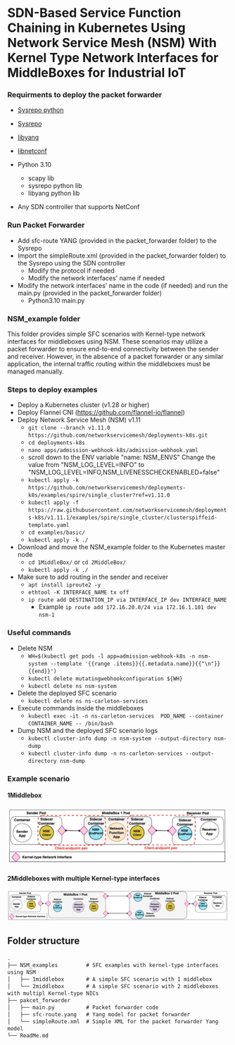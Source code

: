# SDN-Based Service Function Chaining in Kubernetes Using Network Service Mesh (NSM) With Kernel Type Network Interfaces for MiddleBoxes for Industrial IoT

### Requirments to deploy the packet forwarder
* [Sysrepo python](https://github.com/sysrepo/sysrepo-python)

* [Sysrepo](https://github.com/sysrepo/sysrepo)

* [libyang](https://github.com/CESNET/libyang)

* [libnetconf](https://github.com/CESNET/libnetconf)

* Python 3.10
  * scapy lib
  * sysrepo python lib
  * libyang python lib

* Any SDN controller that supports NetConf 


### Run Packet Forwarder

* Add sfc-route YANG (provided in the packet_forwarder folder) to the Sysrepo
* Import the simpleRoute.xml (provided in the packet_forwarder folder) to the Sysrepo using the SDN controller
  * Modify the protocol if needed
  * Modify the network interfaces' name if needed
* Modify the network interfaces' name in the code (if needed) and run the main.py (provided in the packet_forwarder folder)
  * Python3.10 main.py


### NSM_example folder

This folder provides simple SFC scenarios with Kernel-type network interfaces for middleboxes using NSM.
These scenarios may utilize a packet forwarder to ensure end-to-end connectivity between the 
sender and receiver. However, in the absence of a packet forwarder or any similar application, 
the internal traffic routing within the middleboxes must be managed manually.

### Steps to deploy examples
* Deploy a Kubernetes cluster (v1.28 or higher)
* Deploy Flannel CNI (https://github.com/flannel-io/flannel)
* Deploy Network Service Mesh (NSM) v1.11 
  * ```git clone --branch v1.11.0 https://github.com/networkservicemesh/deployments-k8s.git```
  * ```cd deployments-k8s```
  * ```nano apps/admission-webhook-k8s/admission-webhook.yaml```
  * scroll down to the ENV variable "name: NSM_ENVS" 
    Change the value from "NSM_LOG_LEVEL=INFO" to "NSM_LOG_LEVEL=INFO,NSM_LIVENESSCHECKENABLED=false"
  * ```kubectl apply -k https://github.com/networkservicemesh/deployments-k8s/examples/spire/single_cluster?ref=v1.11.0```
  * ```kubectl apply -f https://raw.githubusercontent.com/networkservicemesh/deployments-k8s/v1.11.1/examples/spire/single_cluster/clusterspiffeid-template.yaml```
  * ```cd examples/basic/```
  * ```kubectl apply -k ./```
* Download and move the NSM_example folder to the Kubernetes master node
  * ```cd 1MiddleBox/``` or ```cd 2MiddleBox/ ```
  * ```kubectl apply -k ./```
* Make sure to add routing in the sender and receiver
  * ```apt install iproute2 -y```
  * ```ethtool -K INTERFACE_NAME tx off```
  * ```ip route add DESTINATION_IP via INTERFACE_IP dev INTERFACE_NAME```
    * Example ```ip route add 172.16.20.0/24 via 172.16.1.101 dev nsm-1```

### Useful commands
* Delete NSM
  * ```WH=$(kubectl get pods -l app=admission-webhook-k8s -n nsm-system --template '{{range .items}}{{.metadata.name}}{{"\n"}}{{end}}')```
  * ```kubectl delete mutatingwebhookconfiguration ${WH}```
  * ```kubectl delete ns nsm-system```
* Delete the deployed SFC scenario
  * ```kubectl delete ns ns-carleton-services```
* Execute commands inside the middleboxes 
  * ```kubectl exec -it -n ns-carleton-services  POD_NAME --container CONTAINER_NAME -- /bin/bash```
* Dump NSM and the deployed SFC scenario logs
  * ```kubectl cluster-info dump -n nsm-system --output-directory nsm-dump```
  * ```kubectl cluster-info dump -n ns-carleton-services --output-directory nsm-dump```

### Example scenario

#### 1Middlebox

![1middlebox](NSM_examples/example_1middlebox.png)

#### 2Middleboxes with multiple Kernel-type interfaces 

![2middlebox](NSM_examples/example_2middleboxes.png)


## Folder structure
    .
    ├── NSM_examples         # SFC examples with kernel-type interfaces using NSM
    │   ├── 1middlebox       # A simple SFC scenario with 1 middlebox 
    │   └── 2middlebox       # A simple SFC scenario with 2 middleboxes with multipl Kernel-type NICs
    ├── pakcet_forwarder      
    │   ├── main.py          # Packet forwarder code
    │   ├── sfc-route.yang   # Yang model for packet forwarder
    │   └── simpleRoute.xml  # Simple XML for the packet forwarder Yang model
    └── ReadMe.md
